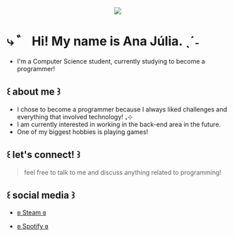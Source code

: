 <div align="center">
<img src="https://i.pinimg.com/736x/9d/cd/09/9dcd096f3698af3ba824dd8eefb2c7d5.jpg">
</div>

# ⤷ ゛ Hi! My name is Ana Júlia.  ˎˊ˗
- I'm a Computer Science student, currently studying to become a programmer!


## ꒰ about me ꒱
-  I chose to become a programmer because I always liked challenges and everything that involved technology! ₊⊹
-  I am currently interested in working in the back-end area in the future. 
- One of my biggest hobbies is playing games! 


## ꒰ let's connect! ꒱
>feel free to talk to me and discuss anything related to programming!

## ꒰ social media ꒱
- [ʚ Steam ɞ ][https://steamcommunity.com/id/miurizy/]

- [ʚ Spotify ɞ ](https://open.spotify.com/user/31fqiwb5r577kxt2xgufnzdt7jz4?si=b2eccdbb15bc4189)








[https://steamcommunity.com/id/miurizy/]: https://steamcommunity.com/id/miurizy/